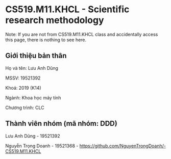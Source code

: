 # CS519.M11.KHCL - Scientific research methodology
Note: If you are not from CS519.M11.KHCL class and accidentally access this page, there is nothing to see here.

## Giới thiệu bản thân
Họ và tên: Lưu Anh Dũng

MSSV: 19521392

Khoá: 2019 (K14)

Ngành: Khoa học máy tính

Chương trình: CLC

## Thành viên nhóm (mã nhóm: DDD)
Lưu Anh Dũng - 19521392

Nguyễn Trọng Doanh - 19521368 - https://github.com/NguyenTrongDoanh/-CS519.M11.KHCL
